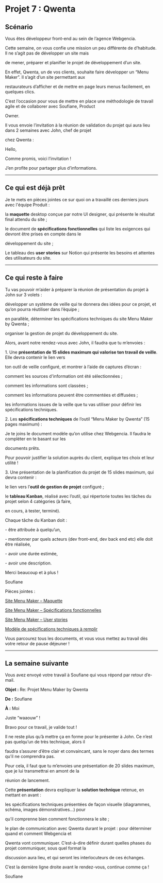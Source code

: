 ﻿<a name="br1"></a> 
# Projet 7 : Qwenta

## **Scénario**

Vous êtes développeur front-end au sein de l’agence Webgencia.

Cette semaine, on vous confie une mission un peu différente de d’habitude. Il ne s’agit pas de développer un site mais

de mener, préparer et planifier le projet de développement d’un site.

En effet, Qwenta, un de vos clients, souhaite faire développer un “Menu Maker”. Il s’agit d’un site permettant aux

restaurateurs d’afficher et de mettre en page leurs menus facilement, en quelques clics.

C’est l’occasion pour vous de mettre en place une méthodologie de travail agile et de collaborer avec Soufiane, Product

Owner.

Il vous envoie l’invitation à la réunion de validation du projet qui aura lieu dans 2 semaines avec John, chef de projet

chez Qwenta :

Hello,

Comme promis, voici l’invitation !

J’en profite pour partager plus d’informations.

__________________________________________________________________________________________________________

## **Ce qui est déjà prêt**

Je te mets en pièces jointes ce sur quoi on a travaillé ces derniers jours avec l'équipe Produit :

la **maquette** desktop conçue par notre UI designer, qui présente le résultat final attendu du site ;

le document de **spécifications fonctionnelles** qui liste les exigences qui devront être prises en compte dans le

développement du site ;

Le tableau des **user stories** sur Notion qui présente les besoins et attentes des utilisateurs du site.

__________________________________________________________________________________________________________

## **Ce qui reste à faire**

Tu vas pouvoir m’aider à préparer la réunion de présentation du projet à John sur 3 volets :

développer un système de veille qui te donnera des idées pour ce projet, et qu’on pourra réutiliser dans l’équipe ;

en parallèle, déterminer les spécifications techniques du site Menu Maker by Qwenta ;

organiser la gestion de projet du développement du site.

Alors, avant notre rendez-vous avec John, il faudra que tu m’envoies :

1\. Une **présentation de 15 slides maximum qui valorise ton travail de veille**. Elle devra contenir le lien vers

ton outil de veille configuré, et montrer à l’aide de captures d’écran :

comment les sources d'information ont été sélectionnées ;

comment les informations sont classées ;

comment les informations peuvent être commentées et diffusées ;

les informations issues de la veille que tu vas utiliser pour définir les spécifications techniques.

2\. Les **spécifications techniques** de l’outil “Menu Maker by Qwenta” (15 pages maximum) :

Je te joins le document modèle qu’on utilise chez Webgencia. Il faudra le compléter en te basant sur les

documents prêts.

Pour pouvoir justifier la solution auprès du client, explique tes choix et leur utilité !

3\. Une présentation de la planification du projet de 15 slides maximum, qui devra contenir :

le lien vers l’**outil de gestion de projet** configuré ;

le **tableau Kanban**, réalisé avec l’outil, qui répertorie toutes les tâches du projet selon 4 catégories (à faire,

en cours, à tester, terminé).

Chaque tâche du Kanban doit :

\- être attribuée à quelqu’un,

\- mentionner par quels acteurs (dev front-end, dev back end etc) elle doit être réalisée,

\- avoir une durée estimée,

\- avoir une description.

Merci beaucoup et à plus !

Soufiane

Pièces jointes :

[Site](https://www.figma.com/file/Q6NEUPqwz1U3HFaCaVoF7N/Desktop?node-id=0%3A6)[ ](https://www.figma.com/file/Q6NEUPqwz1U3HFaCaVoF7N/Desktop?node-id=0%3A6)[Menu](https://www.figma.com/file/Q6NEUPqwz1U3HFaCaVoF7N/Desktop?node-id=0%3A6)[ ](https://www.figma.com/file/Q6NEUPqwz1U3HFaCaVoF7N/Desktop?node-id=0%3A6)[Maker](https://www.figma.com/file/Q6NEUPqwz1U3HFaCaVoF7N/Desktop?node-id=0%3A6)[ ](https://www.figma.com/file/Q6NEUPqwz1U3HFaCaVoF7N/Desktop?node-id=0%3A6)[–](https://www.figma.com/file/Q6NEUPqwz1U3HFaCaVoF7N/Desktop?node-id=0%3A6)[ ](https://www.figma.com/file/Q6NEUPqwz1U3HFaCaVoF7N/Desktop?node-id=0%3A6)[Maquette](https://www.figma.com/file/Q6NEUPqwz1U3HFaCaVoF7N/Desktop?node-id=0%3A6)

[Site](https://course.oc-static.com/projects/D%C3%A9veloppeur+Web/IW_P7+solution+technique+Menu+Maker+Qwenta/Menu+Maker+by+Qwenta+%E2%80%93+Spe%CC%81cifications+fonctionnelles.pdf)[ ](https://course.oc-static.com/projects/D%C3%A9veloppeur+Web/IW_P7+solution+technique+Menu+Maker+Qwenta/Menu+Maker+by+Qwenta+%E2%80%93+Spe%CC%81cifications+fonctionnelles.pdf)[Menu](https://course.oc-static.com/projects/D%C3%A9veloppeur+Web/IW_P7+solution+technique+Menu+Maker+Qwenta/Menu+Maker+by+Qwenta+%E2%80%93+Spe%CC%81cifications+fonctionnelles.pdf)[ ](https://course.oc-static.com/projects/D%C3%A9veloppeur+Web/IW_P7+solution+technique+Menu+Maker+Qwenta/Menu+Maker+by+Qwenta+%E2%80%93+Spe%CC%81cifications+fonctionnelles.pdf)[Maker](https://course.oc-static.com/projects/D%C3%A9veloppeur+Web/IW_P7+solution+technique+Menu+Maker+Qwenta/Menu+Maker+by+Qwenta+%E2%80%93+Spe%CC%81cifications+fonctionnelles.pdf)[ ](https://course.oc-static.com/projects/D%C3%A9veloppeur+Web/IW_P7+solution+technique+Menu+Maker+Qwenta/Menu+Maker+by+Qwenta+%E2%80%93+Spe%CC%81cifications+fonctionnelles.pdf)[–](https://course.oc-static.com/projects/D%C3%A9veloppeur+Web/IW_P7+solution+technique+Menu+Maker+Qwenta/Menu+Maker+by+Qwenta+%E2%80%93+Spe%CC%81cifications+fonctionnelles.pdf)[ ](https://course.oc-static.com/projects/D%C3%A9veloppeur+Web/IW_P7+solution+technique+Menu+Maker+Qwenta/Menu+Maker+by+Qwenta+%E2%80%93+Spe%CC%81cifications+fonctionnelles.pdf)[Spécifications](https://course.oc-static.com/projects/D%C3%A9veloppeur+Web/IW_P7+solution+technique+Menu+Maker+Qwenta/Menu+Maker+by+Qwenta+%E2%80%93+Spe%CC%81cifications+fonctionnelles.pdf)[ ](https://course.oc-static.com/projects/D%C3%A9veloppeur+Web/IW_P7+solution+technique+Menu+Maker+Qwenta/Menu+Maker+by+Qwenta+%E2%80%93+Spe%CC%81cifications+fonctionnelles.pdf)[fonctionnelles](https://course.oc-static.com/projects/D%C3%A9veloppeur+Web/IW_P7+solution+technique+Menu+Maker+Qwenta/Menu+Maker+by+Qwenta+%E2%80%93+Spe%CC%81cifications+fonctionnelles.pdf)

[Site](https://www.notion.so/openclassrooms/abd02d8dda9d44409e15699da62719f0?v=07313c40e99d4e7fb07f0a8eb3291f6d)[ ](https://www.notion.so/openclassrooms/abd02d8dda9d44409e15699da62719f0?v=07313c40e99d4e7fb07f0a8eb3291f6d)[Menu](https://www.notion.so/openclassrooms/abd02d8dda9d44409e15699da62719f0?v=07313c40e99d4e7fb07f0a8eb3291f6d)[ ](https://www.notion.so/openclassrooms/abd02d8dda9d44409e15699da62719f0?v=07313c40e99d4e7fb07f0a8eb3291f6d)[Maker](https://www.notion.so/openclassrooms/abd02d8dda9d44409e15699da62719f0?v=07313c40e99d4e7fb07f0a8eb3291f6d)[ ](https://www.notion.so/openclassrooms/abd02d8dda9d44409e15699da62719f0?v=07313c40e99d4e7fb07f0a8eb3291f6d)[–](https://www.notion.so/openclassrooms/abd02d8dda9d44409e15699da62719f0?v=07313c40e99d4e7fb07f0a8eb3291f6d)[ ](https://www.notion.so/openclassrooms/abd02d8dda9d44409e15699da62719f0?v=07313c40e99d4e7fb07f0a8eb3291f6d)[User](https://www.notion.so/openclassrooms/abd02d8dda9d44409e15699da62719f0?v=07313c40e99d4e7fb07f0a8eb3291f6d)[ ](https://www.notion.so/openclassrooms/abd02d8dda9d44409e15699da62719f0?v=07313c40e99d4e7fb07f0a8eb3291f6d)[stories](https://www.notion.so/openclassrooms/abd02d8dda9d44409e15699da62719f0?v=07313c40e99d4e7fb07f0a8eb3291f6d)

[Modèle](https://course.oc-static.com/projects/D%C3%A9veloppeur+Web/IW_P7+solution+technique+Menu+Maker+Qwenta/Webgencia+-+Mode%CC%80le+spe%CC%81cifications+techniques+.docx)[ ](https://course.oc-static.com/projects/D%C3%A9veloppeur+Web/IW_P7+solution+technique+Menu+Maker+Qwenta/Webgencia+-+Mode%CC%80le+spe%CC%81cifications+techniques+.docx)[de](https://course.oc-static.com/projects/D%C3%A9veloppeur+Web/IW_P7+solution+technique+Menu+Maker+Qwenta/Webgencia+-+Mode%CC%80le+spe%CC%81cifications+techniques+.docx)[ ](https://course.oc-static.com/projects/D%C3%A9veloppeur+Web/IW_P7+solution+technique+Menu+Maker+Qwenta/Webgencia+-+Mode%CC%80le+spe%CC%81cifications+techniques+.docx)[spécifications](https://course.oc-static.com/projects/D%C3%A9veloppeur+Web/IW_P7+solution+technique+Menu+Maker+Qwenta/Webgencia+-+Mode%CC%80le+spe%CC%81cifications+techniques+.docx)[ ](https://course.oc-static.com/projects/D%C3%A9veloppeur+Web/IW_P7+solution+technique+Menu+Maker+Qwenta/Webgencia+-+Mode%CC%80le+spe%CC%81cifications+techniques+.docx)[techniques](https://course.oc-static.com/projects/D%C3%A9veloppeur+Web/IW_P7+solution+technique+Menu+Maker+Qwenta/Webgencia+-+Mode%CC%80le+spe%CC%81cifications+techniques+.docx)[ ](https://course.oc-static.com/projects/D%C3%A9veloppeur+Web/IW_P7+solution+technique+Menu+Maker+Qwenta/Webgencia+-+Mode%CC%80le+spe%CC%81cifications+techniques+.docx)[à](https://course.oc-static.com/projects/D%C3%A9veloppeur+Web/IW_P7+solution+technique+Menu+Maker+Qwenta/Webgencia+-+Mode%CC%80le+spe%CC%81cifications+techniques+.docx)[ ](https://course.oc-static.com/projects/D%C3%A9veloppeur+Web/IW_P7+solution+technique+Menu+Maker+Qwenta/Webgencia+-+Mode%CC%80le+spe%CC%81cifications+techniques+.docx)[remplir](https://course.oc-static.com/projects/D%C3%A9veloppeur+Web/IW_P7+solution+technique+Menu+Maker+Qwenta/Webgencia+-+Mode%CC%80le+spe%CC%81cifications+techniques+.docx)

Vous parcourez tous les documents, et vous vous mettez au travail dès votre retour de pause déjeuner !

__________________________________________________________________________________________________________

<a name="br2"></a> 

## **La semaine suivante**

Vous avez envoyé votre travail à Soufiane qui vous répond par retour d’e-mail.

**Objet :** Re: Projet Menu Maker by Qwenta

**De :** Soufiane

**À :** Moi

Juste “waaouw” !

Bravo pour ce travail, je valide tout !

Il ne reste plus qu’à mettre ça en forme pour le présenter à John. Ce n’est pas quelqu’un de très technique, alors il

faudra s’assurer d’être clair et convaincant, sans le noyer dans des termes qu’il ne comprendra pas.

Pour cela, il faut que tu m’envoies une présentation de 20 slides maximum, que je lui transmettrai en amont de la

réunion de lancement.

Cette **présentation** devra expliquer la **solution technique** retenue, en mettant en avant :

les spécifications techniques présentées de façon visuelle (diagrammes, schéma, images démonstratives…) pour

qu’il comprenne bien comment fonctionnera le site ;

le plan de communication avec Qwenta durant le projet : pour déterminer quand et comment Webgencia et

Qwenta vont communiquer. C’est-à-dire définir durant quelles phases du projet communiquer, sous quel format la

discussion aura lieu, et qui seront les interlocuteurs de ces échanges.

C’est la dernière ligne droite avant le rendez-vous, continue comme ça !

Soufiane

